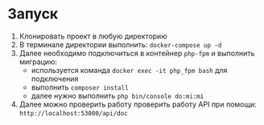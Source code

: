 # Запуск #

1. Клонировать проект в любую директорию
2. В терминале директории выполнить: `docker-compose up -d`
3. Далее необходимо подключиться в контейнер `php-fpm` и выполнить миграцию:
    * используется команда `docker exec -it php_fpm bash` для подключения
    * выполнить `composer install`
    * далее нужно выполнить `php bin/console do:mi:mi`
4. Далее можно проверить работу проверить работу API при помощи:
`http://localhost:53000/api/doc`
